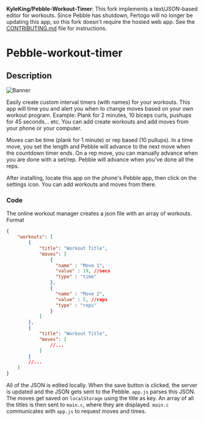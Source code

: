 **KyleKing/Pebble-Workout-Timer**: This fork implements a text/JSON-based editor for workouts. Since Pebble has shutdown, Fertogo will no longer be updating this app, so this fork doesn't require the hosted web app. See the [CONTRIBUTING.md](https://github.com/KyleKing/Pebble-workout-timer/blob/kyleking/dev/CONTRIBUTING.md) file for instructions.

# Pebble-workout-timer

## Description

![Banner](http://i.imgur.com/jvBNU81.png)

Easily create custom interval timers (with names) for your workouts.  This app will time you and alert you when to change moves based on your own workout program. Example: Plank for 2 minutes, 10 biceps curls, pushups for 45 seconds... etc.   You can add create workouts and add moves from your phone or your computer.

Moves can be time (plank for 1 minute) or rep based (10 pullups). In a time move, you set the length and Pebble will advance to the next move when the countdown timer ends. On a rep move, you can manually advance when you are done with a set/rep. Pebble will advance when you've done all the reps.

After installing, locate this app on the phone's Pebble app, then click on the settings icon. You can add workouts and moves from there.

### Code

The online workout manager creates a json file with an array of workouts. Format

```json
{
    "workouts": [
        {
            "title": "Workout Title",
            "moves": [
                {
                  "name" : "Move 1",
                  "value" : 19, //secs
                  "type" : "time"
                },
                {
                  "name" : "Move 2",
                  "value" : 5, //reps
                  "type" : "reps"
                }
            ]
        },
        {
            "title": "Workout Title",
            "moves": [
                //...
            ]
        }
        //...
    ]
}
```

All of the JSON is edited locally. When the save button is clicked, the server is updated and the JSON gets sent to the Pebble. `app.js` parses this JSON. The moves get saved on `localStorage` using the title as key. An array of all the titles is then sent to `main.c`, where they are displayed. `main.c` communicates with `app.js` to request moves and times.
